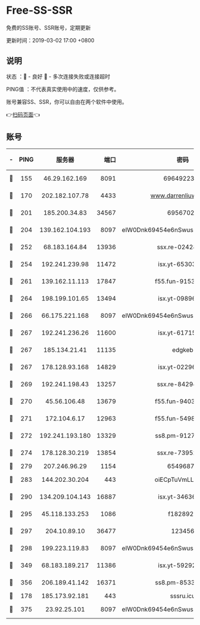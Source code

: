 # Free-SS-SSR

免费的SS账号、SSR账号，定期更新

更新时间：2019-03-02 17:00 +0800

## 说明

状态     ：🙂 - 良好 🙁 - 多次连接失败或连接超时

PING值   ：不代表真实使用中的速度，仅供参考。

账号兼容SS、SSR，你可以自由在两个软件中使用。

👉[扫码页面](https://liesauer.github.io/free-ss-ssr.github.io/)👈

## 账号

|-|PING|服务器|端口|密码|加密方式|区域|
|:----:|:----:|:-----:|-----:|:----:|:----:|:----:|
|🙂|155|46.29.162.169|8091|6964922356|aes-256-cfb|RU|
|🙂|170|202.182.107.78|4433|www.darrenliuwei.com|aes-256-cfb|JP|
|🙂|201|185.200.34.83|34567|69567020|aes-256-cfb|US|
|🙂|204|139.162.104.193|8097|eIW0Dnk69454e6nSwuspv9DmS201tQ0D|aes-256-cfb|JP|
|🙂|252|68.183.164.84|13936|ssx.re-02428773|aes-256-cfb|US|
|🙂|254|192.241.239.98|11472|isx.yt-65303536|aes-256-cfb|US|
|🙂|261|139.162.11.113|17847|f55.fun-91530926|aes-256-cfb|SG|
|🙂|264|198.199.101.65|13494|isx.yt-09896411|aes-256-cfb|US|
|🙂|266|66.175.221.168|8097|eIW0Dnk69454e6nSwuspv9DmS201tQ0D|aes-256-cfb|US|
|🙂|267|192.241.236.26|11600|isx.yt-61715029|aes-256-cfb|US|
|🙂|267|185.134.21.41|11135|edgkeb|aes-256-cfb|GB|
|🙂|267|178.128.93.168|14829|isx.yt-02296578|aes-256-cfb|SG|
|🙂|269|192.241.198.43|13257|ssx.re-84294373|aes-256-cfb|US|
|🙂|270|45.56.106.48|13679|f55.fun-94035018|aes-256-cfb|US|
|🙂|271|172.104.6.17|12963|f55.fun-54984893|aes-256-cfb|US|
|🙂|272|192.241.193.180|13329|ss8.pm-91273278|aes-256-cfb|US|
|🙂|274|178.128.30.219|13854|ssx.re-73952571|aes-256-cfb|SG|
|🙂|279|207.246.96.29|1154|65496879|chacha20|US|
|🙂|283|144.202.30.204|443|oiECpTuVmLLxk4Ts|aes-256-cfb|US|
|🙂|290|134.209.104.143|16887|isx.yt-34636284|aes-256-cfb|SG|
|🙂|295|45.118.133.253|1086|f1828920|aes-256-cfb|SG|
|🙂|297|204.10.89.10|36477|123456|aes-256-cfb|US|
|🙂|298|199.223.119.83|8097|eIW0Dnk69454e6nSwuspv9DmS201tQ0D|aes-256-cfb|US|
|🙂|349|68.183.189.217|11386|isx.yt-59292721|aes-256-cfb|SG|
|🙂|356|206.189.41.142|16371|ss8.pm-85330521|aes-256-cfb|SG|
|🙂|178|185.173.92.181|443|sssru.icu|rc4-md5|RU|
|🙂|375|23.92.25.101|8097|eIW0Dnk69454e6nSwuspv9DmS201tQ0D|aes-256-cfb|US|
